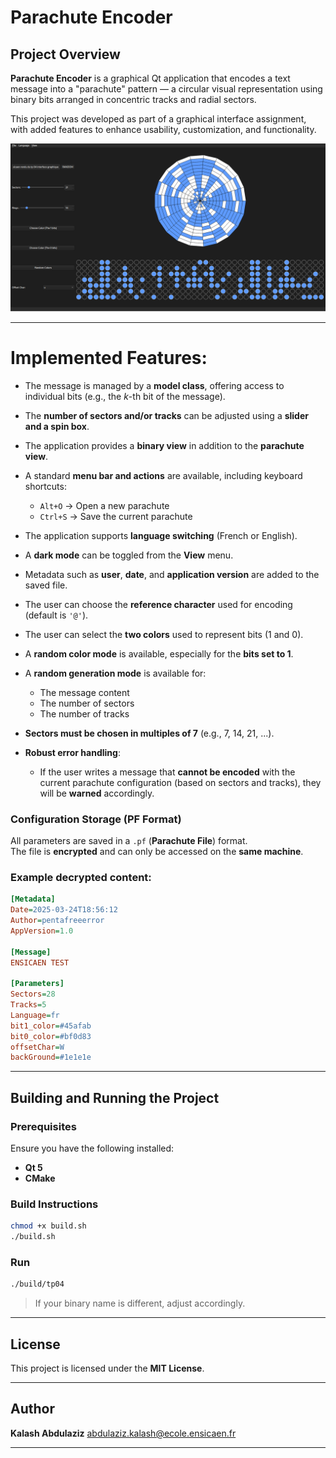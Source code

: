 # Parachute Encoder

## Project Overview

**Parachute Encoder** is a graphical Qt application that encodes a text message into a "parachute" pattern — a circular visual representation using binary bits arranged in concentric tracks and radial sectors.

This project was developed as part of a graphical interface assignment, with added features to enhance usability, customization, and functionality.


![Front end image](resources/interface.png)




---

# Implemented Features:

- The message is managed by a **model class**, offering access to individual bits (e.g., the *k*-th bit of the message).

- The **number of sectors and/or tracks** can be adjusted using a **slider and a spin box**.

- The application provides a **binary view** in addition to the **parachute view**.

- A standard **menu bar and actions** are available, including keyboard shortcuts:
  - `Alt+O` → Open a new parachute
  - `Ctrl+S` → Save the current parachute

- The application supports **language switching** (French or English).

- A **dark mode** can be toggled from the **View** menu.

- Metadata such as **user**, **date**, and **application version** are added to the saved file.

- The user can choose the **reference character** used for encoding (default is `'@'`).

- The user can select the **two colors** used to represent bits (1 and 0).

- A **random color mode** is available, especially for the **bits set to 1**.

- A **random generation mode** is available for:
  - The message content
  - The number of sectors
  - The number of tracks

- **Sectors must be chosen in multiples of 7** (e.g., 7, 14, 21, ...).

- **Robust error handling**:
  - If the user writes a message that **cannot be encoded** with the current parachute configuration (based on sectors and tracks), they will be **warned** accordingly.

### Configuration Storage (PF Format)

All parameters are saved in a `.pf` (**Parachute File**) format.  
The file is **encrypted** and can only be accessed on the **same machine**.

### Example decrypted content:
```ini
[Metadata]
Date=2025-03-24T18:56:12
Author=pentafreeerror
AppVersion=1.0

[Message]
ENSICAEN TEST

[Parameters]
Sectors=28
Tracks=5
Language=fr
bit1_color=#45afab
bit0_color=#bf0d83
offsetChar=W
backGround=#1e1e1e
```


---

## Building and Running the Project

### Prerequisites

Ensure you have the following installed:

- **Qt 5**
- **CMake**

### Build Instructions

```bash
chmod +x build.sh
./build.sh
```

### Run

```bash
./build/tp04
```

> If your binary name is different, adjust accordingly.

---

## License

This project is licensed under the **MIT License**.

---

## Author

**Kalash Abdulaziz**
<abdulaziz.kalash@ecole.ensicaen.fr>

---
